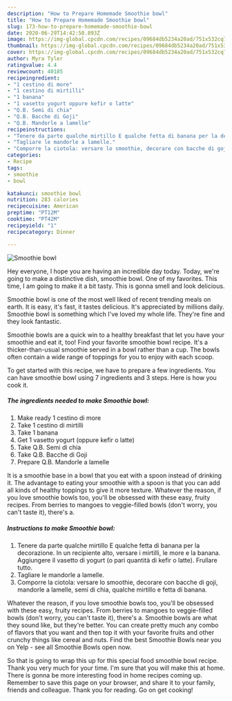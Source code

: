 ```yaml
---
description: "How to Prepare Homemade Smoothie bowl"
title: "How to Prepare Homemade Smoothie bowl"
slug: 173-how-to-prepare-homemade-smoothie-bowl
date: 2020-06-29T14:42:50.893Z
image: https://img-global.cpcdn.com/recipes/09684db5234a20ad/751x532cq70/smoothie-bowl-recipe-main-photo.jpg
thumbnail: https://img-global.cpcdn.com/recipes/09684db5234a20ad/751x532cq70/smoothie-bowl-recipe-main-photo.jpg
cover: https://img-global.cpcdn.com/recipes/09684db5234a20ad/751x532cq70/smoothie-bowl-recipe-main-photo.jpg
author: Myra Tyler
ratingvalue: 4.4
reviewcount: 40185
recipeingredient:
- "1 cestino di more"
- "1 cestino di mirtilli"
- "1 banana"
- "1 vasetto yogurt oppure kefir o latte"
- "Q.B. Semi di chia"
- "Q.B. Bacche di Goji"
- "Q.B. Mandorle a lamelle"
recipeinstructions:
- "Tenere da parte qualche mirtillo E qualche fetta di banana per la decorazione. In un recipiente alto, versare i mirtilli, le more e la banana. Aggiungere il vasetto di yogurt (o pari quantità di kefir o latte). Frullare tutto."
- "Tagliare le mandorle a lamelle."
- "Comporre la ciotola: versare lo smoothie, decorare con bacche di goji, mandorle a lamelle, semi di chia, qualche mirtillo e fetta di banana."
categories:
- Recipe
tags:
- smoothie
- bowl

katakunci: smoothie bowl 
nutrition: 283 calories
recipecuisine: American
preptime: "PT12M"
cooktime: "PT42M"
recipeyield: "1"
recipecategory: Dinner

---
```



![Smoothie bowl](https://img-global.cpcdn.com/recipes/09684db5234a20ad/751x532cq70/smoothie-bowl-recipe-main-photo.jpg)

Hey everyone, I hope you are having an incredible day today. Today, we're going to make a distinctive dish, smoothie bowl. One of my favorites. This time, I am going to make it a bit tasty. This is gonna smell and look delicious.

Smoothie bowl is one of the most well liked of recent trending meals on earth. It is easy, it's fast, it tastes delicious. It's appreciated by millions daily. Smoothie bowl is something which I've loved my whole life. They're fine and they look fantastic.

Smoothie bowls are a quick win to a healthy breakfast that let you have your smoothie and eat it, too! Find your favorite smoothie bowl recipe. It&#39;s a thicker-than-usual smoothie served in a bowl rather than a cup. The bowls often contain a wide range of toppings for you to enjoy with each scoop.


To get started with this recipe, we have to prepare a few ingredients. You can have smoothie bowl using 7 ingredients and 3 steps. Here is how you cook it.

<!--inarticleads1-->

##### The ingredients needed to make Smoothie bowl:

1. Make ready 1 cestino di more
1. Take 1 cestino di mirtilli
1. Take 1 banana
1. Get 1 vasetto yogurt (oppure kefir o latte)
1. Take Q.B. Semi di chia
1. Take Q.B. Bacche di Goji
1. Prepare Q.B. Mandorle a lamelle


It is a smoothie base in a bowl that you eat with a spoon instead of drinking it. The advantage to eating your smoothie with a spoon is that you can add all kinds of healthy toppings to give it more texture. Whatever the reason, if you love smoothie bowls too, you&#39;ll be obsessed with these easy, fruity recipes. From berries to mangoes to veggie-filled bowls (don&#39;t worry, you can&#39;t taste it), there&#39;s a. 

<!--inarticleads2-->

##### Instructions to make Smoothie bowl:

1. Tenere da parte qualche mirtillo E qualche fetta di banana per la decorazione. In un recipiente alto, versare i mirtilli, le more e la banana. Aggiungere il vasetto di yogurt (o pari quantità di kefir o latte). Frullare tutto.
1. Tagliare le mandorle a lamelle.
1. Comporre la ciotola: versare lo smoothie, decorare con bacche di goji, mandorle a lamelle, semi di chia, qualche mirtillo e fetta di banana.


Whatever the reason, if you love smoothie bowls too, you&#39;ll be obsessed with these easy, fruity recipes. From berries to mangoes to veggie-filled bowls (don&#39;t worry, you can&#39;t taste it), there&#39;s a. Smoothie bowls are what they sound like, but they&#39;re better. You can create pretty much any combo of flavors that you want and then top it with your favorite fruits and other crunchy things like cereal and nuts. Find the best Smoothie Bowls near you on Yelp - see all Smoothie Bowls open now. 

So that is going to wrap this up for this special food smoothie bowl recipe. Thank you very much for your time. I'm sure that you will make this at home. There is gonna be more interesting food in home recipes coming up. Remember to save this page on your browser, and share it to your family, friends and colleague. Thank you for reading. Go on get cooking!
